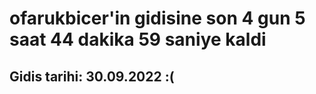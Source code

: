 # ofarukbicer'in gidisine son 4 gun 5 saat 44 dakika 59 saniye kaldi

## Gidis tarihi: 30.09.2022 :(